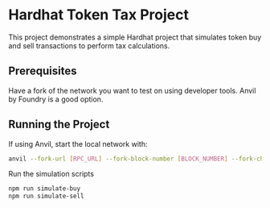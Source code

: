 # Hardhat Token Tax Project

This project demonstrates a simple Hardhat project that simulates token buy and sell transactions to perform tax calculations.

## Prerequisites

Have a fork of the network you want to test on using developer tools. Anvil by Foundry is a good option.

## Running the Project

If using Anvil, start the local network with:

```sh
anvil --fork-url [RPC_URL] --fork-block-number [BLOCK_NUMBER] --fork-chain-id [CHAIN_ID] --chain-id [CHAIN_ID]
```

Run the simulation scripts

```sh
npm run simulate-buy
npm run simulate-sell
```
